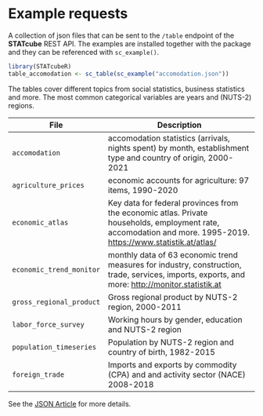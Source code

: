 # Example requests

A collection of json files that can be sent to the `/table` endpoint of the
**STATcube** REST API. The examples are installed together with the package and
they can be referenced with `sc_example()`.

```r
library(STATcubeR)
table_accomodation <- sc_table(sc_example("accomodation.json"))
```

The tables cover different topics from social statistics, business statistics
and more. The most common categorical variables are years and (NUTS-2) regions.

File                     | Description
------------------------ | ----------------------------------------------------------------------------------
`accomodation`           | accomodation statistics (arrivals, nights spent) by month, establishment type and country of origin, 2000-2021
`agriculture_prices`     | economic accounts for agriculture: 97 items, 1990-2020
`economic_atlas`         | Key data for federal provinces from the economic atlas. Private households, employment rate, accomodation and more. 1995-2019. https://www.statistik.at/atlas/
`economic_trend_monitor` | monthly data of 63 economic trend measures for industry, construction, trade, services, imports, exports, and more: http://monitor.statistik.at
`gross_regional_product` | Gross regional product by NUTS-2 region, 2000-2011
`labor_force_survey`     | Working hours by gender, education and NUTS-2 region
`population_timeseries`  | Population by NUTS-2 region and country of birth, 1982-2015
`foreign_trade`          | Imports and exports by commodity (CPA) and and activity sector (NACE) 2008-2018

See the [JSON Article](https://statistikat.github.io/STATcubeR/articles/JSON-requests.html) for more details.
